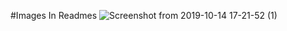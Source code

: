 #Images In Readmes
![Screenshot from 2019-10-14 17-21-52 (1)](https://user-images.githubusercontent.com/48278895/66754549-db75d500-eeb3-11e9-86ce-dc05b73cae3e.png)
